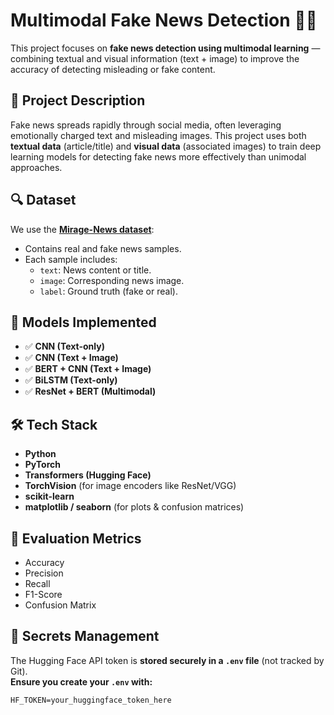 # Multimodal Fake News Detection 📰🧠

This project focuses on **fake news detection using multimodal learning** — combining textual and visual information (text + image) to improve the accuracy of detecting misleading or fake content.

## 📌 Project Description

Fake news spreads rapidly through social media, often leveraging emotionally charged text and misleading images. This project uses both **textual data** (article/title) and **visual data** (associated images) to train deep learning models for detecting fake news more effectively than unimodal approaches.

## 🔍 Dataset

We use the **[Mirage-News dataset](https://huggingface.co/datasets/anson-huang/mirage-news)**:
- Contains real and fake news samples.
- Each sample includes:
  - `text`: News content or title.
  - `image`: Corresponding news image.
  - `label`: Ground truth (fake or real).

## 🧠 Models Implemented

- ✅ **CNN (Text-only)**
- ✅ **CNN (Text + Image)**
- ✅ **BERT + CNN (Text + Image)**
- ✅ **BiLSTM (Text-only)**
- ✅ **ResNet + BERT (Multimodal)**

## 🛠 Tech Stack

- **Python**
- **PyTorch**
- **Transformers (Hugging Face)**
- **TorchVision** (for image encoders like ResNet/VGG)
- **scikit-learn**
- **matplotlib / seaborn** (for plots & confusion matrices)

## 🧪 Evaluation Metrics

- Accuracy
- Precision
- Recall
- F1-Score
- Confusion Matrix

## 🔐 Secrets Management

The Hugging Face API token is **stored securely in a `.env` file** (not tracked by Git).  
**Ensure you create your `.env` with:**

```env
HF_TOKEN=your_huggingface_token_here
